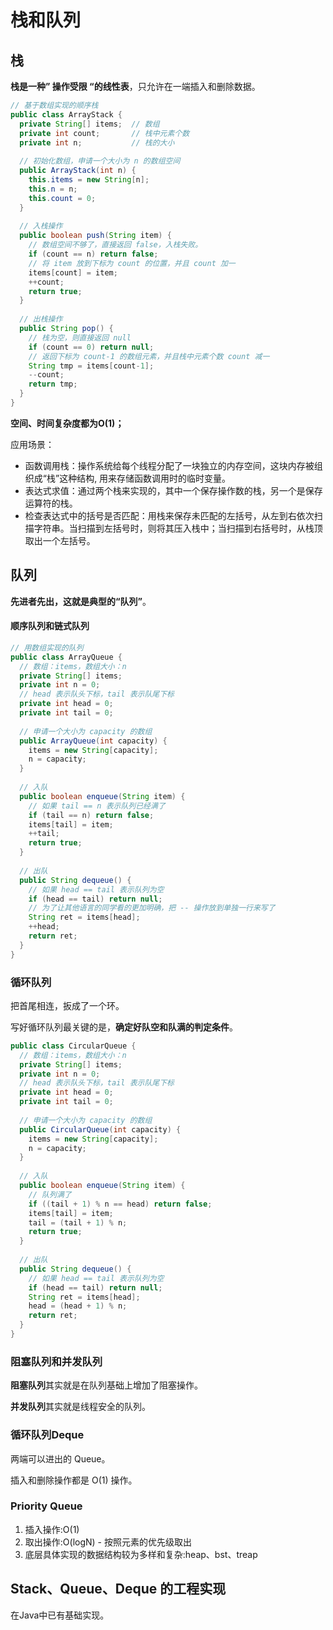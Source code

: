 # 栈和队列

## 栈

**栈是一种” 操作受限 “的线性表**，只允许在一端插入和删除数据。

```java
// 基于数组实现的顺序栈
public class ArrayStack {
  private String[] items;  // 数组
  private int count;       // 栈中元素个数
  private int n;           // 栈的大小
 
  // 初始化数组，申请一个大小为 n 的数组空间
  public ArrayStack(int n) {
    this.items = new String[n];
    this.n = n;
    this.count = 0;
  }
 
  // 入栈操作
  public boolean push(String item) {
    // 数组空间不够了，直接返回 false，入栈失败。
    if (count == n) return false;
    // 将 item 放到下标为 count 的位置，并且 count 加一
    items[count] = item;
    ++count;
    return true;
  }
  
  // 出栈操作
  public String pop() {
    // 栈为空，则直接返回 null
    if (count == 0) return null;
    // 返回下标为 count-1 的数组元素，并且栈中元素个数 count 减一
    String tmp = items[count-1];
    --count;
    return tmp;
  }
}
```

**空间、时间复杂度都为O(1)；**

应用场景：

* 函数调用栈：操作系统给每个线程分配了一块独立的内存空间，这块内存被组织成“栈”这种结构, 用来存储函数调用时的临时变量。
* 表达式求值：通过两个栈来实现的，其中一个保存操作数的栈，另一个是保存运算符的栈。
* 检查表达式中的括号是否匹配：用栈来保存未匹配的左括号，从左到右依次扫描字符串。当扫描到左括号时，则将其压入栈中；当扫描到右括号时，从栈顶取出一个左括号。

## 队列

**先进者先出，这就是典型的“队列”**。

#### 顺序队列和链式队列

```java
// 用数组实现的队列
public class ArrayQueue {
  // 数组：items，数组大小：n
  private String[] items;
  private int n = 0;
  // head 表示队头下标，tail 表示队尾下标
  private int head = 0;
  private int tail = 0;
 
  // 申请一个大小为 capacity 的数组
  public ArrayQueue(int capacity) {
    items = new String[capacity];
    n = capacity;
  }
 
  // 入队
  public boolean enqueue(String item) {
    // 如果 tail == n 表示队列已经满了
    if (tail == n) return false;
    items[tail] = item;
    ++tail;
    return true;
  }
 
  // 出队
  public String dequeue() {
    // 如果 head == tail 表示队列为空
    if (head == tail) return null;
    // 为了让其他语言的同学看的更加明确，把 -- 操作放到单独一行来写了
    String ret = items[head];
    ++head;
    return ret;
  }
}
```

### 循环队列

把首尾相连，扳成了一个环。

写好循环队列最关键的是，**确定好队空和队满的判定条件**。

```java
public class CircularQueue {
  // 数组：items，数组大小：n
  private String[] items;
  private int n = 0;
  // head 表示队头下标，tail 表示队尾下标
  private int head = 0;
  private int tail = 0;
 
  // 申请一个大小为 capacity 的数组
  public CircularQueue(int capacity) {
    items = new String[capacity];
    n = capacity;
  }
 
  // 入队
  public boolean enqueue(String item) {
    // 队列满了
    if ((tail + 1) % n == head) return false;
    items[tail] = item;
    tail = (tail + 1) % n;
    return true;
  }
 
  // 出队
  public String dequeue() {
    // 如果 head == tail 表示队列为空
    if (head == tail) return null;
    String ret = items[head];
    head = (head + 1) % n;
    return ret;
  }
}
```

### 阻塞队列和并发队列

**阻塞队列**其实就是在队列基础上增加了阻塞操作。

**并发队列**其实就是线程安全的队列。

### 循环队列Deque

两端可以进出的 Queue。

插入和删除操作都是 O(1) 操作。

### Priority Queue 

1. 插入操作:O(1)
2.  取出操作:O(logN) - 按照元素的优先级取出
3. 底层具体实现的数据结构较为多样和复杂:heap、bst、treap

## Stack、Queue、Deque 的工程实现

在Java中已有基础实现。